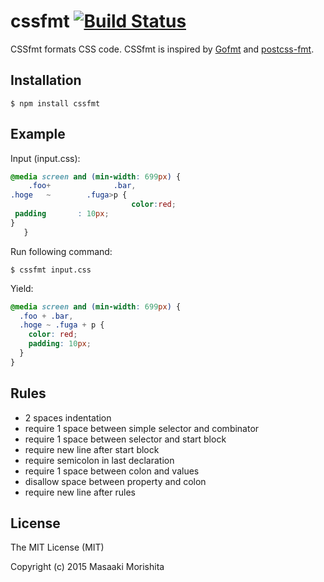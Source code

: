 # cssfmt [![Build Status](https://travis-ci.org/morishitter/cssfmt.svg)](https://travis-ci.org/morishitter/cssfmt)

CSSfmt formats CSS code.
CSSfmt is inspired by [Gofmt](http://golang.org/pkg/fmt/) and [postcss-fmt](https://github.com/hail2u/postcss-fmt).

## Installation

```shell
$ npm install cssfmt
```

## Example

Input (input.css):
```css
@media screen and (min-width: 699px) {
    .foo+              .bar,
.hoge   ~        .fuga>p {
                           color:red;
 padding       : 10px;
}
   }
```

Run following command:

```
$ cssfmt input.css
```

Yield:
```css
@media screen and (min-width: 699px) {
  .foo + .bar,
  .hoge ~ .fuga + p {
    color: red;
    padding: 10px;
  }
}
```

## Rules

- 2 spaces indentation
- require 1 space between simple selector and combinator
- require 1 space between selector and start block
- require new line after start block
- require semicolon in last declaration
- require 1 space between colon and values
- disallow space between property and colon
- require new line after rules


## License

The MIT License (MIT)

Copyright (c) 2015 Masaaki Morishita
